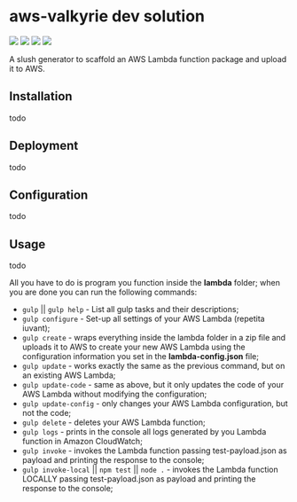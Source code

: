 # aws-valkyrie dev solution

<div>
	<a href="https://www.npmjs.com/package/aws-valkyrie"><img src='http://img.shields.io/npm/v/aws-valkyrie.svg?style=flat'></a>
	<a href="https://www.npmjs.com/package/aws-valkyrie"><img src='https://img.shields.io/npm/dm/aws-valkyrie.svg?style=flat-square'></a>
	<a href="https://david-dm.org/giowe/aws-valkyrie"><img src='https://david-dm.org/giowe/aws-valkyrie.svg'></a>
	<a href="https://www.youtube.com/watch?v=Sagg08DrO5U"><img src='http://img.shields.io/badge/gandalf-approved-61C6FF.svg'></a>
</div>

A slush generator to scaffold an AWS Lambda function package and upload it to AWS.

## Installation
todo

## Deployment
todo

## Configuration
todo

## Usage
todo

All you have to do is program you function inside the **lambda** folder; when you are done you can run the following commands:
* `gulp` || `gulp help` - List all gulp tasks and their descriptions;
* `gulp configure` - Set-up all settings of your AWS Lambda (repetita iuvant);
* `gulp create` - wraps everything inside the lambda folder in a zip file and uploads it to AWS to create your new AWS Lambda using the configuration information you set in the **lambda-config.json** file;
* `gulp update` - works exactly the same as the previous command, but on an existing AWS Lambda;
* `gulp update-code` - same as above, but it only updates the code of your AWS Lambda without modifying the configuration;
* `gulp update-config` - only changes your AWS Lambda configuration, but not the code;
* `gulp delete` - deletes your AWS Lambda function;
* `gulp logs` - prints in the console all logs generated by you Lambda function in Amazon CloudWatch;
* `gulp invoke` - invokes the Lambda function passing test-payload.json as payload and printing the response to the console;
* `gulp invoke-local` ||  `npm test` ||  `node .` - invokes the Lambda function LOCALLY passing test-payload.json as payload and printing the response to the console;
